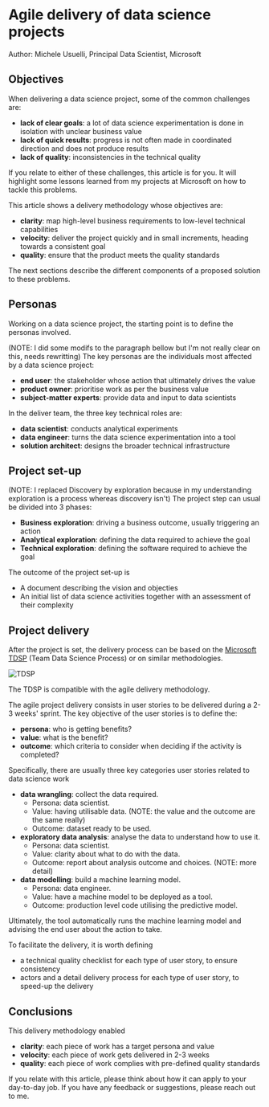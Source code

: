 
# Agile delivery of data science projects

Author: Michele Usuelli, Principal Data Scientist, Microsoft

## Objectives

When delivering a data science project, some of the common challenges are:
- **lack of clear goals**: a lot of data science experimentation is done in isolation with unclear business value
- **lack of quick results**: progress is not often made in coordinated direction and does not produce results
- **lack of quality**: inconsistencies in the technical quality

If you relate to either of these challenges, this article is for you. It will highlight some lessons learned from my projects at Microsoft on how to tackle this problems.

This article shows a delivery methodology whose objectives are:
- **clarity**: map high-level business requirements to low-level technical capabilities
- **velocity**: deliver the project quickly and in small increments, heading towards a consistent goal
- **quality**: ensure that the product meets the quality standards

The next sections describe the different components of a proposed solution to these problems.



## Personas

Working on a data science project, the starting point is to define the personas involved.

(NOTE: I did some modifs to the paragraph bellow but I'm not really clear on this, needs rewritting)
The key personas are the individuals most affected by a data science project:
- **end user**: the stakeholder whose action that ultimately drives the value
- **product owner**: prioritise work as per the business value 
- **subject-matter experts**: provide data and input to data scientists

In the deliver team, the three key technical roles are:
- **data scientist**: conducts analytical experiments
- **data engineer**: turns the data science experimentation into a tool
- **solution architect**: designs the broader technical infrastructure


## Project set-up

(NOTE: I replaced Discovery by exploration because in my understanding exploration is a process whereas discovery isn't)
The project step can usual be divided into 3 phases:
- **Business exploration**: driving a business outcome, usually triggering an action
- **Analytical exploration**: defining the data required to achieve the goal
- **Technical exploration**: defining the software required to achieve the goal

The outcome of the project set-up is
- A document describing the vision and objecties
- An initial list of data science activities together with an assessment of their complexity


## Project delivery

After the project is set, the delivery process can be based on the [Microsoft TDSP](https://docs.microsoft.com/en-us/azure/machine-learning/team-data-science-process/overview) (Team Data Science Process) or on similar methodologies.

![TDSP](https://docs.microsoft.com/en-us/azure/machine-learning/team-data-science-process/media/overview/tdsp-lifecycle2.png)

The TDSP is compatible with the agile delivery methodology.

The agile project delivery consists in user stories to be delivered during a 2-3 weeks' sprint. The key objective of the user stories is to define the:
- **persona**: who is getting benefits?
- **value**: what is the benefit?
- **outcome**: which criteria to consider when deciding if the activity is completed?

Specifically, there are usually three key categories user stories related to data science work
- **data wrangling**: collect the data required.   
  + Persona: data scientist.  
  + Value: having utilisable data.  (NOTE: the value and the outcome are the same really)
  + Outcome: dataset ready to be used.
- **exploratory data analysis**: analyse the data to understand how to use it.  
  + Persona: data scientist.  
  + Value: clarity about what to do with the data.  
  + Outcome: report about analysis outcome and choices. (NOTE: more detail)
- **data modelling**: build a machine learning model.  
  + Persona: data engineer. 
  + Value: have a machine model to be deployed as a tool.
  + Outcome: production level code utilising the predictive model.

Ultimately, the tool automatically runs the machine learning model and advising the end user about the action to take.

To facilitate the delivery, it is worth defining
- a technical quality checklist for each type of user story, to ensure consistency
- actors and a detail delivery process for each type of user story, to speed-up the delivery



## Conclusions

This delivery methodology enabled
- **clarity**: each piece of work has a target persona and value
- **velocity**: each piece of work gets delivered in 2-3 weeks
- **quality**: each piece of work complies with pre-defined quality standards

If you relate with this article, please think about how it can apply to your day-to-day job. If you have any feedback or suggestions, please reach out to me.

